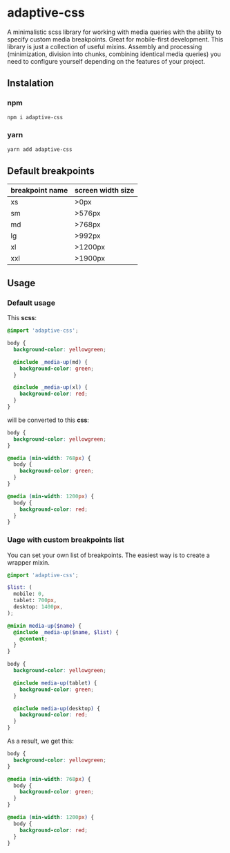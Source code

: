 # adaptive-css

A minimalistic scss library for working with media queries with the ability to specify custom media breakpoints.
Great for mobile-first development.
This library is just a collection of useful mixins. Assembly and processing (minimization, division into chunks, combining identical media queries) you need to configure yourself depending on the features of your project.

## Instalation

### npm

```bash
npm i adaptive-css
```

### yarn

```bash
yarn add adaptive-css
```

## Default breakpoints

| breakpoint name | screen width size |
| --------------- | ----------------- |
| xs              | >0px              |
| sm              | >576px            |
| md              | >768px            |
| lg              | >992px            |
| xl              | >1200px           |
| xxl             | >1900px           |

## Usage

### Default usage

This **scss**:

```scss
@import 'adaptive-css';

body {
  background-color: yellowgreen;

  @include _media-up(md) {
    background-color: green;
  }

  @include _media-up(xl) {
    background-color: red;
  }
}
```

will be converted to this **css**:

```css
body {
  background-color: yellowgreen;
}

@media (min-width: 768px) {
  body {
    background-color: green;
  }
}

@media (min-width: 1200px) {
  body {
    background-color: red;
  }
}
```

### Uage with custom breakpoints list

You can set your own list of breakpoints.
The easiest way is to create a wrapper mixin.

```scss
@import 'adaptive-css';

$list: (
  mobile: 0,
  tablet: 700px,
  desktop: 1400px,
);

@mixin media-up($name) {
  @include _media-up($name, $list) {
    @content;
  }
}

body {
  background-color: yellowgreen;

  @include media-up(tablet) {
    background-color: green;
  }

  @include media-up(desktop) {
    background-color: red;
  }
}
```

As a result, we get this:

```css
body {
  background-color: yellowgreen;
}

@media (min-width: 768px) {
  body {
    background-color: green;
  }
}

@media (min-width: 1200px) {
  body {
    background-color: red;
  }
}
```
